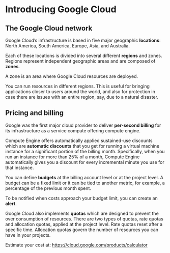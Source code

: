 # Introducing Google Cloud

## The Google Cloud network

Google Cloud’s infrastructure is based in five major geographic **locations**: North America, South America, Europe, Asia, and Australia.

Each of these locations is divided into several different **regions** and zones. Regions represent independent geographic areas and are composed of **zones**.

A zone is an area where Google Cloud resources are deployed. 

You can run resources in different regions. This is useful for bringing applications closer to users around the world, and also for protection in case there are issues with an entire region, say, due to a natural disaster.

## Pricing and billing

Google was the first major cloud provider to deliver **per-second billing** for its infrastructure as a service compute offering compute engine.

Compute Engine offers automatically applied sustained-use discounts which are **automatic discounts** that you get for running a virtual machine instance for a significant portion of the billing month. Specifically, when you run an instance for more than 25% of a month, Compute Engine automatically gives you a discount for every incremental minute you use for that instance.

You can define **budgets** at the billing account level or at the project level. A budget can be a fixed limit or it can be tied to another metric, for example, a percentage of the previous month spent.

To be notified when costs approach your budget limit, you can create an **alert**.

Google Cloud also implements **quotas** which are designed to prevent the over consumption of resources. There are two types of quotas, rate quotas and allocation quotas, applied at the project level. Rate quotas reset after a specific time. Allocation quotas govern the number of resources you can have in your projects.

Estimate your cost at: https://cloud.google.com/products/calculator
